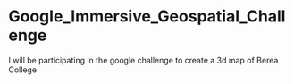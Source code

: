 # Google_Immersive_Geospatial_Challenge
I will be participating in the google challenge to create a 3d map of Berea College
